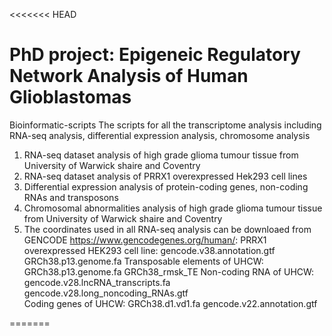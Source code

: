 <<<<<<< HEAD
# PhD project: Epigeneic Regulatory Network Analysis of Human Glioblastomas

Bioinformatic-scripts
The scripts for all the transcriptome analysis including RNA-seq analysis, differential expression analysis, chromosome analysis

1. RNA-seq dataset analysis of high grade glioma tumour tissue from University of Warwick shaire and Coventry
2. RNA-seq dataset analysis of PRRX1 overexpressed Hek293 cell lines
3. Differential expression analysis of protein-coding genes, non-coding RNAs and transposons
4. Chromosomal abnormalities analysis of high grade glioma tumour tissue from University of Warwick shaire and Coventry
5. The coordinates used in all RNA-seq analysis can be downloaed from GENCODE https://www.gencodegenes.org/human/:
   PRRX1 overexpressed HEK293 cell line: gencode.v38.annotation.gtf    GRCh38.p13.genome.fa
   Transposable elements of UHCW: GRCh38.p13.genome.fa    GRCh38_rmsk_TE
   Non-coding RNA of UHCW: gencode.v28.lncRNA_transcripts.fa gencode.v28.long_noncoding_RNAs.gtf    
   Coding genes of UHCW: GRCh38.d1.vd1.fa   gencode.v22.annotation.gtf
     
=======
>>>>>>> 
